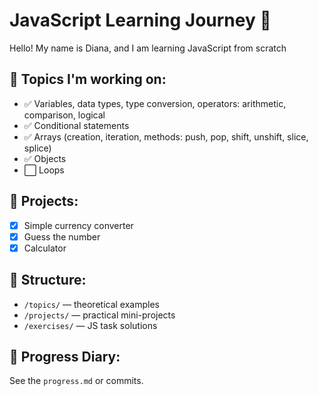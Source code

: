 # JavaScript Learning Journey 🚀

Hello! My name is Diana, and I am learning JavaScript from scratch

## 🧩 Topics I'm working on:

-  ✅ Variables, data types, type conversion, operators: arithmetic, comparison, logical
-  ✅ Conditional statements
-  ✅ Arrays (creation, iteration, methods: push, pop, shift, unshift, slice, splice)
-  ✅ Objects
-  ⬜ Loops

## 🧪 Projects:

-  [x] Simple currency converter
-  [x] Guess the number
-  [x] Calculator

## 📁 Structure:

-  `/topics/` — theoretical examples
-  `/projects/` — practical mini-projects
-  `/exercises/` — JS task solutions

## 📆 Progress Diary:

See the `progress.md` or commits.
